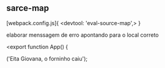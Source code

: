 ## sarce-map
[webpack.config.js]{
 <devtool: 'eval-source-map',>
}

elaborar menssagem de erro apontando para o local correto

<export function App() {

<throw new Error>('Eita Giovana, o forninho caiu');